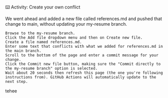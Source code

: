 ⌨️ Activity: Create your own conflict

We went ahead and added a new file called references.md and pushed that change to main, without updating your my-resume branch.

    Browse to the my-resume branch.
    Click the Add file dropdown menu and then on Create new file.
    Create a file named references.md.
    Enter some text that conflicts with what we added for references.md in the main branch.
    Scroll to the bottom of the page and enter a commit message for your change.
    Click the Commit new file button, making sure the "Commit directly to the my-resume branch" option is selected.
    Wait about 20 seconds then refresh this page (the one you're following instructions from). GitHub Actions will automatically update to the next step.
tehee
